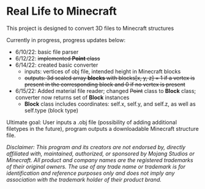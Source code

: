 # Real Life to Minecraft
This project is designed to convert 3D files to Minecraft structures

Currently in progress, progress updates below:

- 6/10/22: basic file parser
- 6/12/22: ~~implemented **Point** class~~
- 6/14/22: created basic converter
  - inputs: vertices of obj file, intended height in Minecraft blocks
  - ~~outputs: 3d scaled array **blocks** with blocks[x, y, z] = 1 if a vertex is present in the corresponding block and 0 if no vertex is present~~
- 6/15/22: Added material file reader; changed ~~Point~~ class to **Block** class; converter now returns set of **Block** instances
  - **Block** class includes coordinates: self.x, self.y, and self.z, as well as self.type (block type)      

Ultimate goal: User inputs a .obj file (possibility of adding additional filetypes in the future), program outputs a downloadable Minecraft structure file.

*Disclaimer: This program and its creators are not endorsed by, directly affiliated with, maintained, authorized, or sponsored by Mojang Studios or Minecraft. All product and company names are the registered trademarks of their original owners. The use of any trade name or trademark is for identification and reference purposes only and does not imply any association with the trademark holder of their product brand.*
